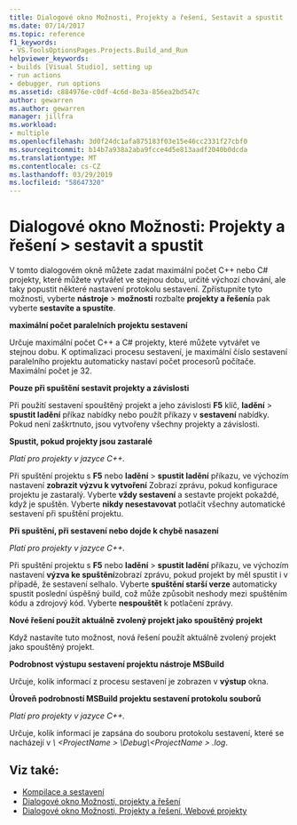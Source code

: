 ```yaml
---
title: Dialogové okno Možnosti, Projekty a řešení, Sestavit a spustit
ms.date: 07/14/2017
ms.topic: reference
f1_keywords:
- VS.ToolsOptionsPages.Projects.Build_and_Run
helpviewer_keywords:
- builds [Visual Studio], setting up
- run actions
- debugger, run options
ms.assetid: c884976e-c0df-4c6d-8e3a-856ea2bd547c
author: gewarren
ms.author: gewarren
manager: jillfra
ms.workload:
- multiple
ms.openlocfilehash: 3d0f24dc1afa875183f03e15e46cc2331f27cbf0
ms.sourcegitcommit: b14b7a938a2aba9fcce4d5e813aadf2040b0dcda
ms.translationtype: MT
ms.contentlocale: cs-CZ
ms.lasthandoff: 03/29/2019
ms.locfileid: "58647320"
---
```

# <a name="options-dialog-box-projects-and-solutions--build-and-run"></a>Dialogové okno Možnosti: Projekty a řešení \> sestavit a spustit

V tomto dialogovém okně můžete zadat maximální počet C++ nebo C# projekty, které můžete vytvářet ve stejnou dobu, určité výchozí chování, ale taky popustit některé nastavení protokolu sestavení. Zpřístupníte tyto možnosti, vyberte **nástroje** > **možnosti** rozbalte **projekty a řešení**a pak vyberte **sestavíte a spustíte**.

**maximální počet paralelních projektu sestavení**

Určuje maximální počet C++ a C# projekty, které můžete vytvářet ve stejnou dobu. K optimalizaci procesu sestavení, je maximální číslo sestavení paralelního projektu automaticky nastaví počet procesorů počítače. Maximální počet je 32.

**Pouze při spuštění sestavit projekty a závislosti**

Při použití sestavení spouštěný projekt a jeho závislosti **F5** klíč, **ladění** > **spustit ladění** příkaz nabídky nebo použít příkazy v **sestavení** nabídky. Pokud není zaškrtnuto, jsou vytvořeny všechny projekty a závislosti.

**Spustit, pokud projekty jsou zastaralé**

*Platí pro projekty v jazyce C++.*

Při spuštění projektu s **F5** nebo **ladění** > **spustit ladění** příkazu, ve výchozím nastavení **zobrazit výzvu k vytvoření** Zobrazí zprávu, pokud konfigurace projektu je zastaralý. Vyberte **vždy sestavení** a sestavte projekt pokaždé, když je spuštěn. Vyberte **nikdy nesestavovat** potlačit všechny automatické sestavení při spuštění projektu.

**Při spuštění, při sestavení nebo dojde k chybě nasazení**

*Platí pro projekty v jazyce C++.*

Při spuštění projektu s **F5** nebo **ladění** > **spustit ladění** příkazu, ve výchozím nastavení **výzva ke spuštění**zobrazí zprávu, pokud projekt by měl spustit i v případě, že sestavení selhalo. Vyberte **spuštění starší verze** automaticky spustit poslední úspěšný build, což může způsobit neshody mezi spuštěním kódu a zdrojový kód. Vyberte **nespouštět** k potlačení zprávy.

**Nové řešení použít aktuálně zvolený projekt jako spouštěný projekt**

Když nastavíte tuto možnost, nová řešení použít aktuálně zvolený projekt jako spouštěný projekt.

**Podrobnost výstupu sestavení projektu nástroje MSBuild**

Určuje, kolik informací z procesu sestavení je zobrazen v **výstup** okna.

**Úroveň podrobností MSBuild projektu sestavení protokolu souborů**

*Platí pro projekty v jazyce C++.*

Určuje, kolik informací je zapsána do souboru protokolu sestavení, které se nacházejí v  *\\ \<ProjectName > \Debug\\\<ProjectName > .log*.

## <a name="see-also"></a>Viz také:

- [Kompilace a sestavení](../../ide/compiling-and-building-in-visual-studio.md)
- [Dialogové okno Možnosti, projekty a řešení](projects-and-solutions-options-dialog-box.md)
- [Dialogové okno Možnosti, Projekty a řešení, Webové projekty](options-dialog-box-projects-and-solutions-web-projects.md)